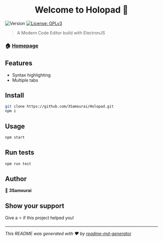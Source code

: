 <h1 align="center">Welcome to Holopad 👋</h1>
<p>
  <img alt="Version" src="https://img.shields.io/badge/version-0.1.0-blue.svg?cacheSeconds=2592000" />
  <a href="#" target="_blank">
    <img alt="License: GPLv3" src="https://img.shields.io/badge/License-GPLv3-yellow.svg" />
  </a>
</p>

> A Modern Code Editor build with ElectronJS

### 🏠 [Homepage](https://github.com/3Samourai/Holopad)

## Features 

* Syntax highlighting
* Multiple tabs


## Install

```sh
git clone https://github.com/3Samourai/Holopad.git
npm i 
```

## Usage

```sh
npm start
```

## Run tests

```sh
npm run test
```

## Author

👤 **3Samourai**


## Show your support

Give a ⭐️ if this project helped you!

***
_This README was generated with ❤️ by [readme-md-generator](https://github.com/kefranabg/readme-md-generator)_
